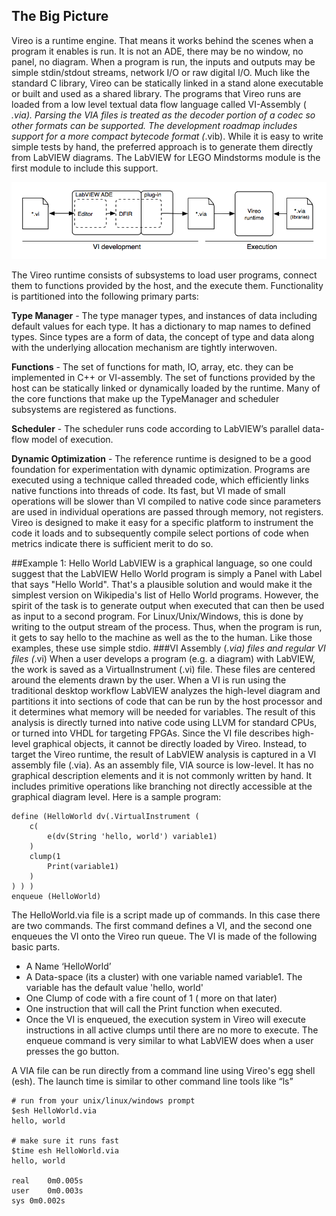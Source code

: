 <!--
Copyright (c) 2020 National Instruments
SPDX-License-Identifier: MIT
-->

## The Big Picture
Vireo is a runtime engine. That means it works behind the scenes when a  program it enables is run. It is not an ADE, there may be no window, no panel, no diagram. When a program is run, the inputs and outputs may be simple stdin/stdout streams, network I/O or raw digital I/O. Much like the standard C library, Vireo can be statically linked in a stand alone executable or built and used as a shared library.  The programs that Vireo runs are loaded from a low level textual data flow language called VI-Assembly ( *.via).  Parsing the VIA files is treated as the decoder portion of a codec so other formats can be supported. The development roadmap includes support for a more compact bytecode format (*.vib).  While it is easy to write simple tests by hand, the preferred approach is to generate them directly from LabVIEW diagrams. The LabVIEW for LEGO Mindstorms module is the first module to include this support.

![Vireo workflow](Vireo_bigpicture_workflow.png)

The  Vireo runtime consists of subsystems to load user programs, connect them to functions provided by the host, and the execute them. Functionality is partitioned into the following primary parts:

__Type Manager__ - The type manager types, and instances of data including default values for each type. It has a dictionary to map names to defined types. Since types are a form of data, the concept of type and data along with the underlying allocation mechanism are tightly interwoven.

__Functions__ - The set of functions for math, IO, array, etc. they can be implemented in C++ or VI-assembly. The set of functions provided by the host can be statically linked or dynamically loaded by the runtime. Many of the core functions that make up the TypeManager and scheduler subsystems are registered as functions.

__Scheduler__ - The scheduler runs code according to LabVIEW’s parallel data-flow model of execution.

__Dynamic Optimization__ - The reference runtime is designed to be a good foundation for experimentation with dynamic optimization. Programs are executed using a technique called threaded code, which efficiently links native functions into threads of code. Its fast, but VI made of small operations will be slower than VI compiled to native code since parameters are used in individual operations are passed through memory, not registers.  Vireo is designed to make it easy for a specific platform to instrument the code it loads and to subsequently compile select portions of code when metrics indicate there is sufficient merit to do so.


##Example 1: Hello World
LabVIEW is a graphical language, so one could suggest that the LabVIEW Hello World program is simply a Panel with Label that says "Hello World". That's a plausible solution and would make it the simplest version on Wikipedia's list of Hello World programs. However, the spirit of the task is to generate output when executed that can then be used as input to a second program. For Linux/Unix/Windows, this is done by writing to the output stream of the process. Thus, when the program is run, it gets to say hello to the machine as well as the to the human. Like those examples, these use simple stdio.
###VI Assembly (*.via) files and regular VI files (*.vi)
When a user develops a program (e.g. a diagram) with LabVIEW, the work is saved as a VirtualInstrument (.vi) file. These files are centered around the elements drawn by the user.  When a VI is run using  the traditional desktop workflow LabVIEW analyzes the high-level diagram and partitions it into sections of code that can be run by the host processor and it determines what memory will be needed for variables. The result of this analysis is directly turned into native code using LLVM for standard CPUs, or turned into VHDL for targeting FPGAs. Since the VI file describes high-level graphical objects, it cannot be directly loaded by Vireo. Instead, to target the Vireo runtime, the result of LabVIEW analysis is captured in a VI assembly file (.via).
As an assembly file, VIA source is low-level. It has no graphical description elements and it is not commonly written by hand. It includes primitive operations like branching not directly accessible at the graphical diagram level.  Here is a sample program:

~~~
define (HelloWorld dv(.VirtualInstrument (
    c(
        e(dv(String 'hello, world') variable1)
    )
    clump(1
        Print(variable1)
    )
) ) )
enqueue (HelloWorld)
~~~
The HelloWorld.via file is a script made up of commands. In this case there are two commands. The first command defines a VI, and the second one enqueues the VI onto the Vireo run queue. The VI is made of the following basic parts.
* A Name ‘HelloWorld’
* A Data-space (its a cluster) with one variable named variable1. The variable has the default value 'hello, world'
* One Clump of code with a fire count of 1 ( more on that later)
* One instruction that will call the Print function when executed.
* Once the VI is enqueued, the execution system in Vireo will execute instructions in all active clumps until there are no more to execute. The enqueue command is very similar to what LabVIEW does when a user presses the go button.

A VIA file can be run directly from a command line using Vireo's egg shell (esh). The launch time is similar to other command line tools like “ls”
~~~
# run from your unix/linux/windows prompt
$esh HelloWorld.via
hello, world

# make sure it runs fast
$time esh HelloWorld.via
hello, world

real	0m0.005s
user	0m0.003s
sys	0m0.002s
~~~
